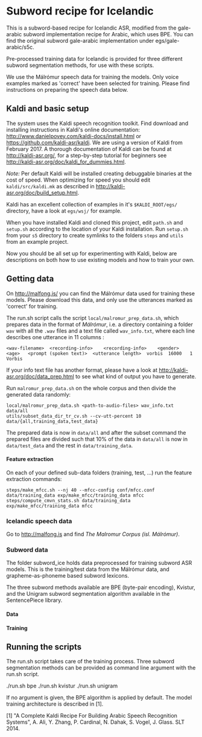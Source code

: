 # Subword recipe for Icelandic

This is a subword-based recipe for Icelandic ASR, modified from the gale-arabic subword implementation recipe for Arabic, which uses BPE. You can find the original subword gale-arabic implementation under egs/gale-arabic/s5c.

Pre-processed training data for Icelandic is provided for three different subword segmentation methods, for use with these scripts. 

We use the Málrómur speech data for training the models. Only voice examples marked as 'correct' have been selected for training. Please find instructions on preparing the speech data below.

## Kaldi and basic setup

The system uses the Kaldi speech recognition toolkit. Find download and installing instructions in Kaldi's online documentation:
http://www.danielpovey.com/kaldi-docs/install.html or https://github.com/kaldi-asr/kaldi. We are using a version of Kaldi from February 2017.
A thorough documentation of Kaldi can be found at http://kaldi-asr.org/, for a step-by-step tutorial for beginners see http://kaldi-asr.org/doc/kaldi_for_dummies.html.

*Note:* Per default Kaldi will be installed creating debuggable binaries at the cost of speed. When optimizing for speed you should edit `kaldi/src/kaldi.mk` as described
in http://kaldi-asr.org/doc/build_setup.html.

Kaldi has an excellent collection of examples in it's `$KALDI_ROOT/egs/` directory, have a look at `egs/wsj/` for example.

When you have installed Kaldi and cloned this project, edit `path.sh` and `setup.sh` according to the location of your Kaldi installation.
Run `setup.sh` from your `s5` directory to create symlinks to the folders `steps` and `utils` from an example project. 

Now you should be all set up for experimenting with Kaldi, below are descriptions on both how to use existing models and how to train your own.

## Getting data

On http://malfong.is/ you can find the Málrómur data used for training these models. Please download this data, and only use the utterances marked as 'correct' for training.

The run.sh script calls the script `local/malromur_prep_data.sh`, which prepares data in the format of _Málrómur_, i.e. a directory containing a folder `wav` with all the `.wav` files and a text file called `wav_info.txt`, where each line describes one utterance in 11 columns :


	<wav-filename>	<recording-info>	<recording-info>	<gender>	<age>	<prompt (spoken text)>	<utterance length>	vorbis	16000	1	Vorbis


If your info text file has another format, please have a look at http://kaldi-asr.org/doc/data_prep.html to see what kind of output you have to generate.


Run `malromur_prep_data.sh` on the whole corpus and then divide the generated data randomly:
 
	local/malromur_prep_data.sh <path-to-audio-files> wav_info.txt data/all
	utils/subset_data_dir_tr_cv.sh --cv-utt-percent 10 data/{all,training_data,test_data}

The prepared data is now in `data/all` and after the subset command the prepared files are divided such that 10% of the data in `data/all` is now in `data/test_data` and the rest in `data/training_data`.

#### Feature extraction
On each of your defined sub-data folders (training, test, ...) run the feature extraction commands:

	steps/make_mfcc.sh --nj 40 --mfcc-config conf/mfcc.conf data/training_data exp/make_mfcc/training_data mfcc
	steps/compute_cmvn_stats.sh data/training_data exp/make_mfcc/training_data mfcc
### Icelandic speech data

Go to http://malfong.is and find *The Malromur Corpus (ísl. Málrómur)*.


### Subword data

The folder subword_ice holds data preprocessed for training subword ASR models. This is the training/test data from the Málrómur data, and grapheme-as-phoneme based subword lexicons.

The three subword methods available are BPE (byte-pair encoding), Kvistur, and the Unigram subword segmentation algorithm available in the SentencePiece library.




#### Data



#### Training
## Running the scripts
The run.sh script takes care of the training process. Three subword segmentation methods can be provided as command line argument with the run.sh script. 

./run.sh bpe
./run.sh kvistur
./run.sh unigram

If no argument is given, the BPE algorithm is applied by default. The model training architecture is described in [1].

[1] "A Complete Kaldi Recipe For Building Arabic Speech Recognition Systems", A. Ali, Y. Zhang, P. Cardinal, N. Dahak, S. Vogel, J. Glass. SLT 2014. 
